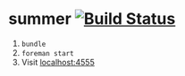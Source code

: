 # summer [![Build Status](https://travis-ci.org/rey/summer.svg?branch=master)](https://travis-ci.org/rey/summer)

1. `bundle`
2. `foreman start`
3. Visit <a href="http://localhost:5555">localhost:4555</a>
